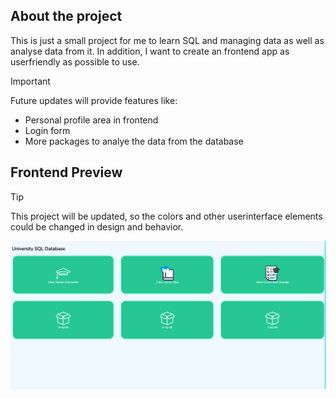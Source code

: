 ## About the project

This is just a small project for me to learn SQL and managing data as well as analyse data from it.
In addition, I want to create an frontend app as userfriendly as possible to use.

> [!IMPORTANT]
> Future updates will provide features like:
> * Personal profile area in frontend
> * Login form
> * More packages to analye the data from the database

## Frontend Preview
> [!TIP]
> This project will be updated, so the colors and other userinterface elements could be changed in design and behavior.
<img src="https://github.com/Bniclas/University_SQL_Database/blob/main/preview_01.png?raw=true">
